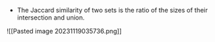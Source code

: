 
- The Jaccard similarity of two sets is the ratio of the sizes of their intersection and union. 

![[Pasted image 20231119035736.png]]
